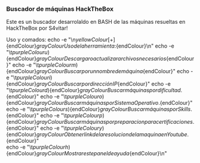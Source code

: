 <h3>Buscador de máquinas HackTheBox</h3>

Este es un buscador desarrolaldo en BASH de las máquinas resueltas en HackTheBox por S4vitar!

Uso y comados:
echo -e "\n${yellowColour}[+]${endColour}${grayColour} Uso de la herramienta:${endColour}\n"
  echo -e "\t${purpleColour}u)${endColour}${grayColour} Descargar o actualizar archivos necesarios${endColour}"
  echo -e "\t${purpleColour}m)${endColour}${grayColour} Buscar por un nombre de máquina${endColour}" 
  echo -e "\t${purpleColour}i)${endColour}${grayColour} Buscar por dirección IP${endColour}"
  echo -e "\t${purpleColour}d)${endColour}${grayColour} Buscar máquinas por dificultad.${endColour}" 
  echo -e "\t${purpleColour}o)${endColour}${grayColour} Buscar máquinas por Sistema Operativo.${endColour}" 
  echo -e "\t${purpleColour}s)${endColour}${grayColour} Buscar máquinas por Skills.${endColour}" 
  echo -e "\t${purpleColour}p)${endColour}${grayColour} Buscar máquinas por preparacion para certificaciones.${endColour}" 
  echo -e "\t${purpleColour}y)${endColour}${grayColour} Obtener link de la resolucion de la maquina en Youtube.${endColour}"   
  echo -e "\t${purpleColour}h)${endColour}${grayColour} Mostrar este panel de ayuda${endColour}\n"

